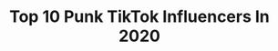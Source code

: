 ---
title: Top 10 Punk TikTok Influencers In 2020
description: >-
  Find top punk TikTok influencers in 2020. Most popular hashtags: #pov #duet #punk #love.
platform: TikTok
profiles:
  - username: "spacekitten_037"
    fullname: >-
      MAMA SLIME KITTEN
    location: "United States"
    followers: 31380
    engagement: 2465
    commentsToLikes: 0.095431
    id: cka9otspe63d80i780przrnoi
    verified: false
    hashtags: "#gonnabefriends, #tiktokrestarea, #bedroomcheck, #react"
  - username: "xxdollxx147"
    fullname: >-
      Doll
    location: "United States"
    followers: 10037
    engagement: 2387
    commentsToLikes: 0.117751
    id: cka0tfrulpple0i78eakk94oc
    verified: false
    hashtags: "#heathens, #insane, #essentials, #10kfans"
  - username: "bayfrontdreams"
    fullname: >-
      Marshall
    location: "United States"
    followers: 4735
    engagement: 2024
    commentsToLikes: 0.090703
    id: ckae95relp6fr0i78oyk8lq0y
    verified: false
    hashtags: "#goodbye2019, #weddingday, #shrek, #keepsupporting"
  - username: "bittyburke"
    fullname: >-
      JACK BURKE
    location: "United States"
    followers: 212460
    engagement: 2006
    commentsToLikes: 0.033455
    id: ck9ey5mgvucu70j78myah8eoa
    verified: false
    hashtags: "#bluejeanswhitet, #pov"
  - username: "thepunkcellist"
    fullname: >-
      thepunkcellist
    location: "United States"
    followers: 9454
    engagement: 1802
    commentsToLikes: 0.053566
    id: ck8oz6vn8ane10j78ld11fql5
    verified: false
    hashtags: "#cartelchroma, #clarity, #bleedamerican, #theanthem"
  - username: "pastelkei"
    fullname: >-
      Audreen 🍬💖
    location: "United States"
    followers: 87035
    engagement: 3051
    commentsToLikes: 0.030131
    id: ck9rpk2j6hx4u0j78mipse2up
    verified: false
    hashtags: "#bnha, #pov, #urarakaochako, #fyp"
  - username: "luarareisinger"
    fullname: >-
      Luara Reisinger 💄
    location: "Brazil"
    followers: 174114
    engagement: 2198
    commentsToLikes: 0.022977
    id: ck9rnyqkj9y610j78ygxc5g0h
    verified: true
    hashtags: "#lookbook, #clown, #pov, #moo"
  - username: "tiffanymeyerdowns"
    fullname: >-
      Tiffany Rhea  Downs🦄
    location: "United States"
    followers: 34825
    engagement: 1562
    commentsToLikes: 0.090910
    id: ck9sm5397hiox0j78j628brkg
    verified: false
    hashtags: "#happyathome, #greenscreen, #morph, #wifey"
  - username: "ursidlupus"
    fullname: >-
      Emmett 🧸
    location: "United States"
    followers: 8039
    engagement: 3218
    commentsToLikes: 0.086803
    id: ck8khyo6gow240j78uy3dav9e
    verified: false
    hashtags: "#spreadthelove, #5sos, #abuseisneverok, #transboy"
  - username: "buttercup.boy"
    fullname: >-
      angel
    location: ""
    followers: 2610
    engagement: 1855
    commentsToLikes: 0.043380
    id: ckammba8bzq370i78qayzgn5c
    verified: false
    hashtags: "#vocaloidruby, #martinblackwood, #themagnusarchives, #thevastards"
---